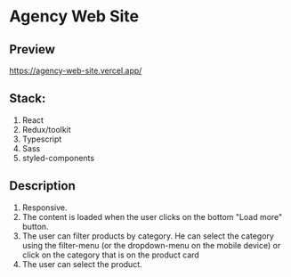 # Agency Web Site

## Preview

https://agency-web-site.vercel.app/

## Stack:

1. React
2. Redux/toolkit
3. Typescript
4. Sass
5. styled-components

## Description

1. Responsive.
2. The content is loaded when the user clicks on the bottom "Load more" button.
3. The user can filter products by category. He can select the category using the filter-menu (or the dropdown-menu on the mobile device) or click on the category that is on the product card
4. The user can select the product.
